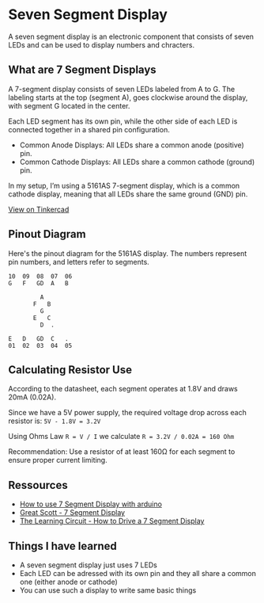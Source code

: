 # Seven Segment Display

A seven segment display is an electronic component that consists of seven LEDs and can be used to display numbers and chracters.

## What are 7 Segment Displays
A 7-segment display consists of seven LEDs labeled from A to G. 
The labeling starts at the top (segment A), goes clockwise around the display, with segment G located in the center.

Each LED segment has its own pin, while the other side of each LED is connected together in a shared pin configuration.
- Common Anode Displays: All LEDs share a common anode (positive) pin.
- Common Cathode Displays: All LEDs share a common cathode (ground) pin.

In my setup, I’m using a 5161AS 7-segment display, which is a common cathode display, meaning that all LEDs share the same ground (GND) pin.

[View on Tinkercad](https://www.tinkercad.com/things/bEqdGMWKOwJ-19-seven-segment-display-241029)


## Pinout Diagram
Here's the pinout diagram for the 5161AS display. 
The numbers represent pin numbers, and letters refer to segments.

```
10  09  08  07  06
G   F   GD  A   B

         A
       F   B
         G
       E   C
         D  .
          
E   D   GD  C   .
01  02  03  04  05
```

## Calculating Resistor Use
According to the datasheet, each segment operates at 1.8V and draws 20mA (0.02A).

Since we have a 5V power supply, the required voltage drop across each resistor is: `5V - 1.8V = 3.2V`

Using Ohms Law `R = V / I` we calculate `R = 3.2V / 0.02A = 160 Ohm`

Recommendation: Use a resistor of at least 160Ω for each segment to ensure proper current limiting.

## Ressources
- [How to use 7 Segment Display with arduino](https://www.youtube.com/watch?v=_JbHhfZvfGU)
- [Great Scott - 7 Segment Display](https://www.youtube.com/watch?v=a6D6H6SLa_c)
- [The Learning Circuit - How to Drive a 7 Segment Display](https://www.youtube.com/watch?v=XCJqoae4hgY)

## Things I have learned
- A seven segment display just uses 7 LEDs
- Each LED can be adressed with its own pin and they all share a common one (either anode or cathode)
- You can use such a display to write same basic things 